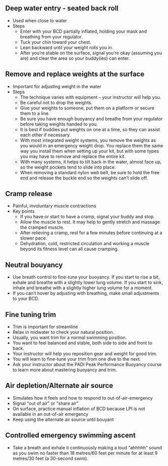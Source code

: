 ## Deep water entry - seated back roll
* Used when close to water
* Steps
	- Enter with your BCD partially inflated, holding your mask and breathing from your regulator.
	- Tuck your chin toward your chest.
	- Lean backward until your weight rolls you in.
	- After you’re stable on the surface, signal you’re okay (assuming you are) and clear the area so your buddy(ies) can enter.
## Remove and replace weights at the surface
* Important for adjusting weight in the water
* Steps
	- The technique varies with equipment – your instructor will help you.
	- Be careful not to drop the weights.
	- Give your weights to someone, put them on a platform or secure them to a line.
	- Be sure you have enough buoyancy and breathe from your regulator before taking weights handed to you.
	- It is best if buddies put weights on one at a time, so they can assist each other if necessary.
	- With most integrated weight systems, you remove the weights as you would in an emergency weight drop. You replace them the same way you install them when setting up your kit, but with some types you may have to remove and replace the entire kit.
	- With many systems, it helps to tilt back in the water, almost face up, so the weight pockets tend to slide into place.
	- When removing a standard nylon web belt, be sure to hold the free end and release the buckle end so the weights can’t slide off.
## Cramp release
* Painful, involuntary muscle contractions
* Key points
	- If you have or start to have a cramp, signal your buddy and stop.
	- Allow the muscle to rest. It may help to gently stretch and massage the cramped muscle.
	- After relieving a cramp, rest for a few minutes before continuing at a slower pace.
	- Dehydration, cold, restricted circulation and working a muscle beyond its fitness level can all cause cramping.
## Neutral bouyancy
* Use breath control to fine-tune your buoyancy. If you start to rise a bit, exhale and breathe with a slightly lower lung volume. If you start to sink, inhale and breathe with a slightly higher lung volume for a moment.
* If you can’t hover by adjusting with breathing, make small adjustments to your BCD.
## Fine tuning trim
* Trim is important for streamline
* Relax in midwater to check your natural position.
* Usually, you want trim for a normal swimming position.
* You want to feel balanced and stable, both side to side and front to back.
* Your instructor will help you reposition gear and weight for good trim.
* You will learn to fine-tune your trim from one dive to the next.
* Ask your instructor about the PADI Peak Performance Buoyancy course to learn more about mastering buoyancy and trim.
## Air depletion/Alternate air source 
* Simulates how it feels and how to respond to out-of-air-emergency
* Signal "out of air" or "share air"
* On surface, practice manual inflation of BCD because LPI is not available in an out-of-air emergency
* Keep using the alternate air source until bouyant
## Controlled emergency swimming ascent
* Take a breath and exhale it continuously making a loud “ahhhhh” sound as you swim no faster than 18 metres/60 feet per minute for at least 9 metres/30 feet (a 30-second swim).

